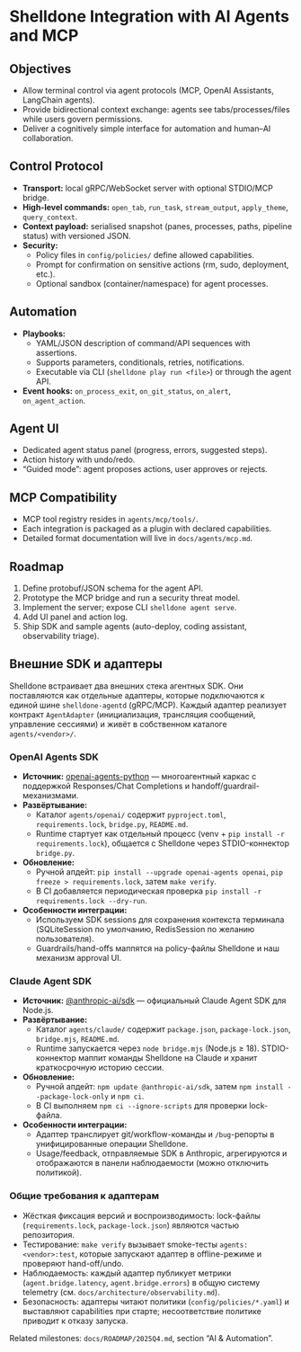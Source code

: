 # Shelldone Integration with AI Agents and MCP

## Objectives
- Allow terminal control via agent protocols (MCP, OpenAI Assistants, LangChain agents).
- Provide bidirectional context exchange: agents see tabs/processes/files while users govern permissions.
- Deliver a cognitively simple interface for automation and human–AI collaboration.

## Control Protocol
- **Transport:** local gRPC/WebSocket server with optional STDIO/MCP bridge.
- **High-level commands:** `open_tab`, `run_task`, `stream_output`, `apply_theme`, `query_context`.
- **Context payload:** serialised snapshot (panes, processes, paths, pipeline status) with versioned JSON.
- **Security:**
  - Policy files in `config/policies/` define allowed capabilities.
  - Prompt for confirmation on sensitive actions (rm, sudo, deployment, etc.).
  - Optional sandbox (container/namespace) for agent processes.

## Automation
- **Playbooks:**
  - YAML/JSON description of command/API sequences with assertions.
  - Supports parameters, conditionals, retries, notifications.
  - Executable via CLI (`shelldone play run <file>`) or through the agent API.
- **Event hooks:** `on_process_exit`, `on_git_status`, `on_alert`, `on_agent_action`.

## Agent UI
- Dedicated agent status panel (progress, errors, suggested steps).
- Action history with undo/redo.
- “Guided mode”: agent proposes actions, user approves or rejects.

## MCP Compatibility
- MCP tool registry resides in `agents/mcp/tools/`.
- Each integration is packaged as a plugin with declared capabilities.
- Detailed format documentation will live in `docs/agents/mcp.md`.

## Roadmap
1. Define protobuf/JSON schema for the agent API.
2. Prototype the MCP bridge and run a security threat model.
3. Implement the server; expose CLI `shelldone agent serve`.
4. Add UI panel and action log.
5. Ship SDK and sample agents (auto-deploy, coding assistant, observability triage).

## Внешние SDK и адаптеры

Shelldone встраивает два внешних стека агентных SDK. Они поставляются как отдельные адаптеры, которые подключаются к единой шине `shelldone-agentd` (gRPC/MCP). Каждый адаптер реализует контракт `AgentAdapter` (инициализация, трансляция сообщений, управление сессиями) и живёт в собственном каталоге `agents/<vendor>/`.

### OpenAI Agents SDK
- **Источник:** [openai-agents-python](https://github.com/openai/openai-agents-python) — многоагентный каркас с поддержкой Responses/Chat Completions и handoff/guardrail-механизмами.
- **Развёртывание:**
  - Каталог `agents/openai/` содержит `pyproject.toml`, `requirements.lock`, `bridge.py`, `README.md`.
  - Runtime стартует как отдельный процесс (venv + `pip install -r requirements.lock`), общается с Shelldone через STDIO-коннектор `bridge.py`.
- **Обновление:**
  - Ручной апдейт: `pip install --upgrade openai-agents openai`, `pip freeze > requirements.lock`, затем `make verify`.
  - В CI добавляется периодическая проверка `pip install -r requirements.lock --dry-run`.
- **Особенности интеграции:**
  - Используем SDK sessions для сохранения контекста терминала (SQLiteSession по умолчанию, RedisSession по желанию пользователя).
  - Guardrails/hand-offs маппятся на policy-файлы Shelldone и наш механизм approval UI.

### Claude Agent SDK
- **Источник:** [@anthropic-ai/sdk](https://www.npmjs.com/package/@anthropic-ai/sdk) — официальный Claude Agent SDK для Node.js.
- **Развёртывание:**
  - Каталог `agents/claude/` содержит `package.json`, `package-lock.json`, `bridge.mjs`, `README.md`.
  - Runtime запускается через `node bridge.mjs` (Node.js ≥ 18). STDIO-коннектор маппит команды Shelldone на Claude и хранит краткосрочную историю сессии.
- **Обновление:**
  - Ручной апдейт: `npm update @anthropic-ai/sdk`, затем `npm install --package-lock-only` и `npm ci`.
  - В CI выполняем `npm ci --ignore-scripts` для проверки lock-файла.
- **Особенности интеграции:**
  - Адаптер транслирует git/workflow-команды и `/bug`-репорты в унифицированные операции Shelldone.
  - Usage/feedback, отправляемые SDK в Anthropic, агрегируются и отображаются в панели наблюдаемости (можно отключить политикой).

### Общие требования к адаптерам
- Жёсткая фиксация версий и воспроизводимость: lock-файлы (`requirements.lock`, `package-lock.json`) являются частью репозитория.
- Тестирование: `make verify` вызывает smoke-тесты `agents:<vendor>:test`, которые запускают адаптер в offline-режиме и проверяют hand-off/undo.
- Наблюдаемость: каждый адаптер публикует метрики (`agent.bridge.latency`, `agent.bridge.errors`) в общую систему telemetry (см. `docs/architecture/observability.md`).
- Безопасность: адаптеры читают политики (`config/policies/*.yaml`) и выставляют capabilities при старте; несоответствие политике приводит к отказу запуска.

Related milestones: `docs/ROADMAP/2025Q4.md`, section “AI & Automation”.
